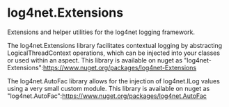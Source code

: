 # log4net.Extensions
Extensions and helper utilities for the log4net logging framework.

The log4net.Extensions library facilitates contextual logging by abstracting LogicalThreadContext operations, which can be injected into your classes or used within an aspect.
This library is available on nuget as "log4net-Extensions":https://www.nuget.org/packages/log4net-Extensions

The log4net.AutoFac library allows for the injection of log4net.ILog values using a very small custom module.
This library is available on nuget as "log4net.AutoFac":https://www.nuget.org/packages/log4net.AutoFac